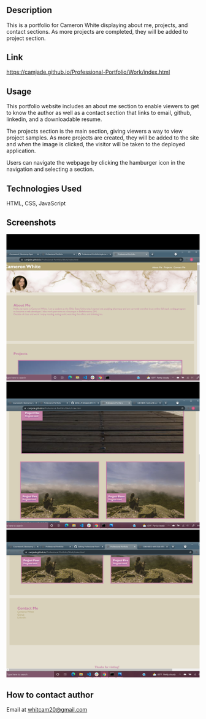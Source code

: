 # <Professional-Portfolio>

## Description

This is a portfolio for Cameron White displaying about me, projects, and contact sections. As more projects are completed, they will be added to project section. 

## Link
https://camjade.github.io/Professional-Portfolio/Work/index.html

## Usage

This portfolio website includes an about me section to enable viewers to get to know the author as well as a contact section that links to email, github, linkedin, and a downloadable resume. 

The projects section is the main section, giving viewers a way to view project samples. As more projects are created, they will be added to the site and when the image is clicked, the visitor will be taken to the deployed application.

Users can navigate the webpage by clicking the hamburger icon in the navigation and selecting a section.

## Technologies Used
HTML, CSS, JavaScript


## Screenshots
![About Me Section](/Assets/AboutMeScreenShot.png)
![Projects Section](/Assets/ProjectScreenShot.png)
![Contact Me Section](/Assets/ContactMeScreenShot.png)
  
## How to contact author
Email at whitcam20@gmail.com
  
